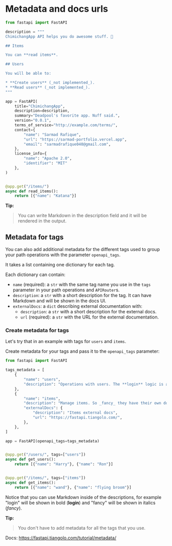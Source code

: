 # Metadata and docs urls

```py
from fastapi import FastAPI

description = """
ChimichangApp API helps you do awesome stuff. 🚀

## Items

You can **read items**.

## Users

You will be able to:

* **Create users** (_not implemented_).
* **Read users** (_not implemented_).
"""

app = FastAPI(
    title="ChimichangApp",
    description=description,
    summary="Deadpool's favorite app. Nuff said.",
    version="0.0.1",
    terms_of_service="http://example.com/terms/",
    contact={
        "name": "Sarmad Rafique",
        "url": "https://sarmad-portfolio.vercel.app",
        "email": "sarmadrafique040@gmail.com",
    },
    license_info={
        "name": "Apache 2.0",
        "identifier": "MIT"
    },
)


@app.get("/items/")
async def read_items():
    return [{"name": "Katana"}]
```

**Tip:**
> You can write Markdown in the description field and it will be rendered in the output.

## Metadata for tags

You can also add additional metadata for the different tags used to group your path operations with the parameter `openapi_tags`.

It takes a list containing one dictionary for each tag.

Each dictionary can contain:

- `name` (required): a `str` with the same tag name you use in the `tags` parameter in your path operations and `APIRouter`s.
- `description`: a `str` with a short description for the tag. It can have Markdown and will be shown in the docs UI.
- `externalDocs`: a `dict` describing external documentation with:
  - `description`: a `str` with a short description for the external docs.
  - `url` (required): a `str` with the URL for the external documentation.

### Create metadata for tags

Let's try that in an example with tags for `users` and `items`.

Create metadata for your tags and pass it to the `openapi_tags` parameter:

```py
from fastapi import FastAPI

tags_metadata = [
    {
        "name": "users",
        "description": "Operations with users. The **login** logic is also here.",
    },
    {
        "name": "items",
        "description": "Manage items. So _fancy_ they have their own docs.",
        "externalDocs": {
            "description": "Items external docs",
            "url": "https://fastapi.tiangolo.com/",
        },
    },
]

app = FastAPI(openapi_tags=tags_metadata)


@app.get("/users/", tags=["users"])
async def get_users():
    return [{"name": "Harry"}, {"name": "Ron"}]


@app.get("/items/", tags=["items"])
async def get_items():
    return [{"name": "wand"}, {"name": "flying broom"}]
```

Notice that you can use Markdown inside of the descriptions, for example "login" will be shown in bold (**login**) and "fancy" will be shown in italics (*fancy*).

**Tip:**
> You don't have to add metadata for all the tags that you use.

Docs: <https://fastapi.tiangolo.com/tutorial/metadata/>
